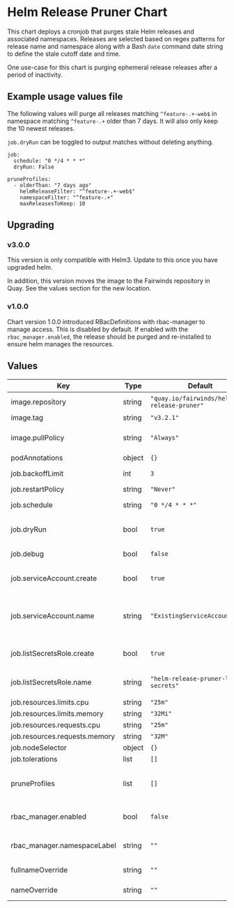 # Helm Release Pruner Chart

This chart deploys a cronjob that purges stale Helm releases and associated namespaces. Releases are selected based on regex patterns for release name and namespace along with a Bash `date` command date string to define the stale cutoff date and time.

One use-case for this chart is purging ephemeral release releases after a period of inactivity.

## Example usage values file

The following values will purge all releases matching `^feature-.+-web$`
in namespace matching `^feature-.+` older than 7 days. It will also only
keep the 10 newest releases.

`job.dryRun` can be toggled to output matches without deleting anything.

```
job:
  schedule: "0 */4 * * *"
  dryRun: False

pruneProfiles:
  - olderThan: "7 days ago"
    helmReleaseFilter: "^feature-.+-web$"
    namespaceFilter: "^feature-.+"
    maxReleasesToKeep: 10
```

## Upgrading

### v3.0.0

This version is only compatible with Helm3. Update to this once you have upgraded helm.

In addition, this version moves the image to the Fairwinds repository in Quay. See the values section for the new location.

### v1.0.0

Chart version 1.0.0 introduced RBacDefinitions with rbac-manager to manage access.  This is disabled by default.  If enabled with the `rbac_manager.enabled`, the release should be purged and re-installed to ensure helm manages the resources.

## Values

| Key | Type | Default | Description |
|-----|------|---------|-------------|
| image.repository | string | `"quay.io/fairwinds/helm-release-pruner"` | Repo for image that the job runs on |
| image.tag | string | `"v3.2.1"` | The image tag to use |
| image.pullPolicy | string | `"Always"` | The image pull policy. We do not recommend changing this |
| podAnnotations | object | `{}` |  |
| job.backoffLimit | int | `3` | The backoff limit for the job |
| job.restartPolicy | string | `"Never"` |  |
| job.schedule | string | `"0 */4 * * *"` | The schedule for the cronjob to run on |
| job.dryRun | bool | `true` | If true, will only log candidates for removal and not remove them |
| job.debug | bool | `false` | If true, will enable debug logging |
| job.serviceAccount.create | bool | `true` | If true, a service account will be created for the job to use |
| job.serviceAccount.name | string | `"ExistingServiceAccountName"` | The name of a pre-existing service account to use if job.serviceAccount.create is false |
| job.listSecretsRole.create | bool | `true` | If true, a cluster role will be created for the job to list helm releases |
| job.listSecretsRole.name | string | `"helm-release-pruner-list-secrets"` | Name of a cluster role granting list secrets permission |
| job.resources.limits.cpu | string | `"25m"` |  |
| job.resources.limits.memory | string | `"32Mi"` |  |
| job.resources.requests.cpu | string | `"25m"` |  |
| job.resources.requests.memory | string | `"32M"` |  |
| job.nodeSelector | object | `{}` | The job nodeSelector |
| job.tolerations | list | `[]` | The job tolerations |
| pruneProfiles | list | `[]` | Filters to use to find purge candidates. See example usage in values.yaml for details |
| rbac_manager.enabled | bool | `false` | If true, creates an RbacDefinition to manage access |
| rbac_manager.namespaceLabel | string | `""` | Label to match namespaces to grant access to |
| fullnameOverride | string | `""` | A template override for fullname |
| nameOverride | string | `""` | A template override for name |
